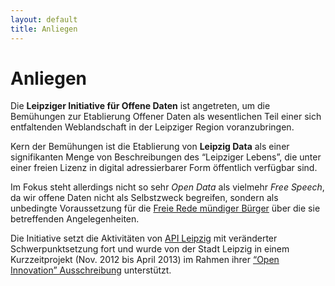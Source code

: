 ```yaml
---
layout: default
title: Anliegen
---
```


# Anliegen

Die <strong>Leipziger Initiative für Offene Daten</strong> ist angetreten, um
die Bemühungen zur Etablierung Offener Daten als wesentlichen Teil einer sich
entfaltenden Weblandschaft in der Leipziger Region voranzubringen.

Kern der Bemühungen ist die Etablierung von <strong>Leipzig Data</strong> als
einer signifikanten Menge von Beschreibungen des “Leipziger Lebens”, die unter
einer freien Lizenz in digital adressierbarer Form öffentlich verfügbar sind.

Im Fokus steht allerdings nicht so sehr <em>Open Data</em> als vielmehr
<em>Free Speech</em>, da wir offene Daten nicht als Selbstzweck begreifen,
sondern als unbedingte Voraussetzung für die <a href="vision">Freie Rede
mündiger Bürger</a> über die sie betreffenden Angelegenheiten.

Die Initiative setzt die Aktivitäten von <a href="API-Leipzig">API Leipzig</a>
mit veränderter Schwerpunktsetzung fort und wurde von der Stadt Leipzig in
einem Kurzzeitprojekt (Nov. 2012 bis April 2013) im Rahmen ihrer <a
href="http://leipzig-netz.de/index.php/LD.OpenInnovation-12">“Open Innovation”
Ausschreibung</a> unterstützt.

